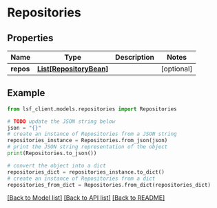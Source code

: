 # Repositories


## Properties

Name | Type | Description | Notes
------------ | ------------- | ------------- | -------------
**repos** | [**List[RepositoryBean]**](RepositoryBean.md) |  | [optional] 

## Example

```python
from lsf_client.models.repositories import Repositories

# TODO update the JSON string below
json = "{}"
# create an instance of Repositories from a JSON string
repositories_instance = Repositories.from_json(json)
# print the JSON string representation of the object
print(Repositories.to_json())

# convert the object into a dict
repositories_dict = repositories_instance.to_dict()
# create an instance of Repositories from a dict
repositories_from_dict = Repositories.from_dict(repositories_dict)
```
[[Back to Model list]](../README.md#documentation-for-models) [[Back to API list]](../README.md#documentation-for-api-endpoints) [[Back to README]](../README.md)


